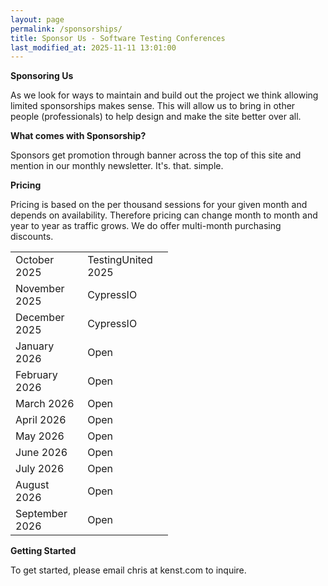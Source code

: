 ```yaml
---
layout: page
permalink: /sponsorships/
title: Sponsor Us - Software Testing Conferences
last_modified_at: 2025-11-11 13:01:00
---
```


**Sponsoring Us**

As we look for ways to maintain and build out the project we think allowing limited sponsorships makes sense. This will
allow us to bring in other people (professionals) to help design and make the site better over all.

**What comes with Sponsorship?**

Sponsors get promotion through banner across the top of this site and mention in our monthly newsletter. It's. that.
simple.

**Pricing**

Pricing is based on the per thousand sessions for your given month and depends on availability. Therefore pricing can
change month to month and year to year as traffic grows. We do offer multi-month purchasing discounts.

<table style="width:50%" align="center">
  <tr>
    <td>October 2025</td>
    <td>TestingUnited 2025</td>
  </tr>
  <tr>
    <td>November 2025</td>
    <td>CypressIO</td>
  </tr>
  <tr>
    <td>December 2025</td>
    <td>CypressIO</td>
  </tr>
  <tr>
    <td>January 2026</td>
    <td>Open</td>
  </tr>
  <tr>
    <td>February 2026</td>
    <td>Open</td>
  </tr>
  <tr>
    <td>March 2026</td>
    <td>Open</td>
  </tr>
  <tr>
    <td>April 2026</td>
    <td>Open</td>
  </tr>
  <tr>
    <td>May 2026</td>
    <td>Open</td>
  </tr>
  <tr>
    <td>June 2026</td>
    <td>Open</td>
  </tr>
  <tr>
    <td>July 2026</td>
    <td>Open</td>
  </tr>
  <tr>
    <td>August 2026</td>
    <td>Open</td>
  </tr>
  <tr>
    <td>September 2026</td>
    <td>Open</td>
  </tr>
</table>

**Getting Started**

To get started, please email chris at kenst.com to inquire.

